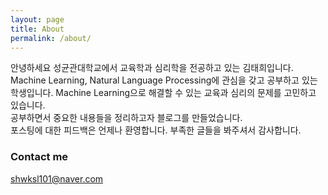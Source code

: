 ```yaml
---
layout: page
title: About
permalink: /about/
---
```


안녕하세요 성균관대학교에서 교육학과 심리학을 전공하고 있는 김태희입니다.  
Machine Learning, Natural Language Processing에 관심을 갖고 공부하고 있는 학생입니다.
Machine Learning으로 해결할 수 있는 교육과 심리의 문제를 고민하고 있습니다.  
공부하면서 중요한 내용들을 정리하고자 블로그를 만들었습니다.  
포스팅에 대한 피드백은 언제나 환영합니다. 부족한 글들을 봐주셔서 감사합니다.  

### Contact me

[shwksl101@naver.com](mailto:shwksl101@naver.com)
